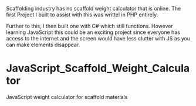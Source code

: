 Scaffolding industry has no scaffold weight calculator that is online. The first Project I built to assist with this was writtel in PHP entirely.

Further to this, I then built one with C# which still functions. However learning JavaScript this could be an exciting project since everyone has access to the internet and the screen would have less clutter with JS as you can make elements disappear.

# JavaScript_Scaffold_Weight_Calculator

JavaScript weight calculator for scaffold materials
